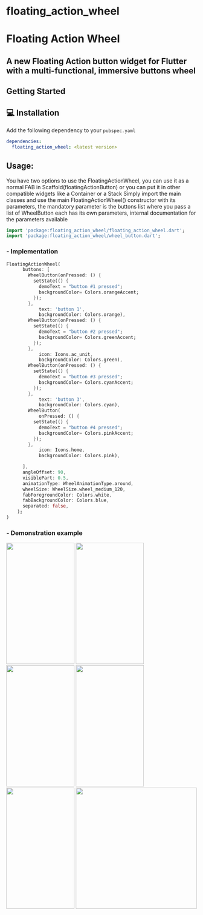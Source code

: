 # floating_action_wheel

<h1>
Floating Action Wheel
</h1>

<h2>
A new Floating Action button widget for Flutter with a multi-functional, immersive buttons wheel 
</h2>

## Getting Started


## 💻 Installation
Add the following dependency to your  `pubspec.yaml`

```yaml
dependencies:
  floating_action_wheel: <latest version>
```


## Usage:
You have two options to use the FloatingActionWheel, you can use it as a normal FAB in Scaffold(floatingActionButton) or you can 
put it in other compatible widgets like a Container or a Stack
Simply import the main classes and use the main FloatingActionWheel() constructor with its parameters, the mandatory parameter is the
buttons list where you pass a list of WheelButton each has its own parameters, internal documentation for the parameters available

```dart
import 'package:floating_action_wheel/floating_action_wheel.dart';
import 'package:floating_action_wheel/wheel_button.dart';
```

### - Implementation
```dart
FloatingActionWheel(
      buttons: [
        WheelButton(onPressed: () {
          setState(() {
            demoText = "button #1 pressed";
            backgroundColor= Colors.orangeAccent;
          });
        },
            text: 'button 1',
            backgroundColor: Colors.orange),
        WheelButton(onPressed: () {
          setState(() {
            demoText = "button #2 pressed";
            backgroundColor= Colors.greenAccent;
          });
        },
            icon: Icons.ac_unit,
            backgroundColor: Colors.green),
        WheelButton(onPressed: () {
          setState(() {
            demoText = "button #3 pressed";
            backgroundColor= Colors.cyanAccent;
          });
        },
            text: 'button 3',
            backgroundColor: Colors.cyan),
        WheelButton(
            onPressed: () {
          setState(() {
            demoText = "button #4 pressed";
            backgroundColor= Colors.pinkAccent;
          });
        },
            icon: Icons.home,
            backgroundColor: Colors.pink),

      ],
      angleOffset: 90,
      visiblePart: 0.5,
      animationType: WheelAnimationType.around,
      wheelSize: WheelSize.wheel_medium_120,
      fabForegroundColor: Colors.white,
      fabBackgroundColor: Colors.blue,
      separated: false,
    );
) 
```

### - Demonstration example
<img src=
"https://user-images.githubusercontent.com/75282663/139159039-4d6e705c-6fcf-48cc-ae4f-6d269a8f5c2c.jpg"
height = "320" width = "180" />
<img src=
"https://user-images.githubusercontent.com/75282663/139159070-256fa6ee-6110-4351-b596-63fd08a31eca.jpg"
height = "320" width = "180" />
<img src=
"https://user-images.githubusercontent.com/75282663/139159080-89dce8fe-4873-4549-bbc6-34dcd926a9f9.jpg"
height = "320" width = "180" />
<img src=
"https://user-images.githubusercontent.com/75282663/139159089-20e5ac97-4fa5-40f1-bd98-adf9a6601370.jpg"
height = "320" width = "180" />
<img src=
"https://user-images.githubusercontent.com/75282663/139159099-6bd7d09c-3b33-4744-a1ed-4f7e42458bc7.jpg"
height = "320" width = "180" />
<img src=
"https://user-images.githubusercontent.com/75282663/139159106-7be4851f-d03f-41d9-a1cc-5949dfd18ce4.jpg"
height = "320">


